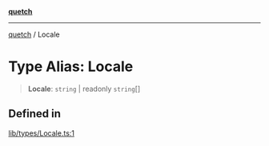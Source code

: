 [**quetch**](../README.md)

***

[quetch](../README.md) / Locale

# Type Alias: Locale

> **Locale**: `string` \| readonly `string`[]

## Defined in

[lib/types/Locale.ts:1](https://github.com/nevoland/quetch/blob/5d54d23c7450a0f85309e15fdf3a25ea832b3452/lib/types/Locale.ts#L1)
